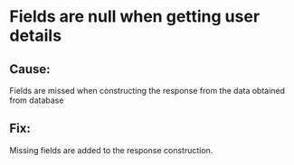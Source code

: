 # Fields are null when getting user details

## Cause:
Fields are missed when constructing the response from the data obtained from database

## Fix:

Missing fields are added to the response construction.